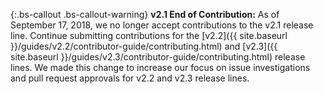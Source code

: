 {:.bs-callout .bs-callout-warning}
**v2.1 End of Contribution:**
As of September 17, 2018, we no longer accept contributions to the v2.1 release line. Continue submitting  contributions for the [v2.2]({{ site.baseurl }}/guides/v2.2/contributor-guide/contributing.html) and [v2.3]({{ site.baseurl }}/guides/v2.3/contributor-guide/contributing.html) release lines. We made this change to increase our focus on issue investigations and pull request approvals for v2.2 and v2.3 release lines.
